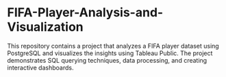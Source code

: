 # FIFA-Player-Analysis-and-Visualization
This repository contains a project that analyzes a FIFA player dataset using PostgreSQL and visualizes the insights using Tableau Public. The project demonstrates SQL querying techniques, data processing, and creating interactive dashboards.
